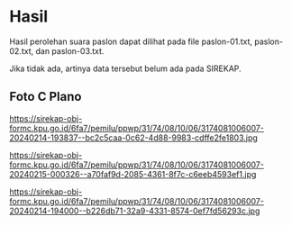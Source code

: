 # Hasil

Hasil perolehan suara paslon dapat dilihat pada file paslon-01.txt, paslon-02.txt, dan paslon-03.txt.

Jika tidak ada, artinya data tersebut belum ada pada SIREKAP.

## Foto C Plano

https://sirekap-obj-formc.kpu.go.id/6fa7/pemilu/ppwp/31/74/08/10/06/3174081006007-20240214-193837--bc2c5caa-0c62-4d88-9983-cdffe2fe1803.jpg

https://sirekap-obj-formc.kpu.go.id/6fa7/pemilu/ppwp/31/74/08/10/06/3174081006007-20240215-000326--a70faf9d-2085-4361-8f7c-c6eeb4593ef1.jpg

https://sirekap-obj-formc.kpu.go.id/6fa7/pemilu/ppwp/31/74/08/10/06/3174081006007-20240214-194000--b226db71-32a9-4331-8574-0ef7fd56293c.jpg
